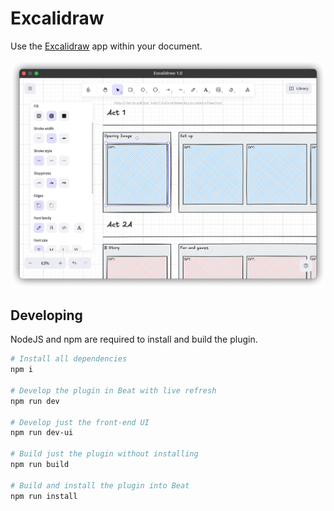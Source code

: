 # Excalidraw

Use the <a href="https://excalidraw.com/" target="_blank">Excalidraw</a> app within your document.

![Excalidraw](public/Excalidraw.png)

## Developing

NodeJS and npm are required to install and build the plugin.

```sh
# Install all dependencies
npm i

# Develop the plugin in Beat with live refresh
npm run dev

# Develop just the front-end UI
npm run dev-ui

# Build just the plugin without installing
npm run build

# Build and install the plugin into Beat
npm run install
```
